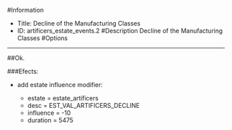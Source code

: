 #Information
 - Title: Decline of the Manufacturing Classes
 - ID: artificers_estate_events.2
#Description
Decline of the Manufacturing Classes
#Options

___
##Ok.

###Efects:<ul><li>add estate influence modifier:</li><ul><li>estate = estate_artificers</li><li>desc = EST_VAL_ARTIFICERS_DECLINE</li><li>influence = -10</li><li>duration = 5475</li></ul></ul>

